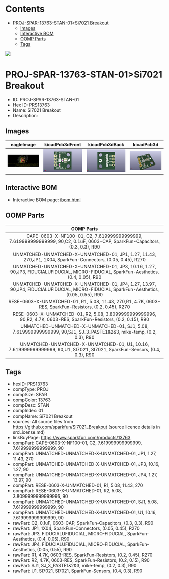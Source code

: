 



Contents
========

* [PROJ-SPAR-13763-STAN-01>Si7021 Breakout](#proj-spar-13763-stan-01si7021-breakout)
	* [Images](#images)
	* [Interactive BOM](#interactive-bom)
	* [OOMP Parts](#oomp-parts)
	* [Tags](#tags)
  
![][im]
# PROJ-SPAR-13763-STAN-01>Si7021 Breakout

- ID: PROJ-SPAR-13763-STAN-01
- Hex ID: PRS13763
- Name: Si7021 Breakout
- Description: 

## Images
  
  

|eagleImage|kicadPcb3dFront|kicadPcb3dBack|kicadPcb3d|
| :---: | :---: | :---: | :---: |
|[![eagleImage](eagleImage_140.png)](eagleImage_600.png)|[![kicadPcb3dFront](kicadPcb3dFront_140.png)](kicadPcb3dFront_600.png)|[![kicadPcb3dBack](kicadPcb3dBack_140.png)](kicadPcb3dBack_600.png)|[![kicadPcb3d](kicadPcb3d_140.png)](kicadPcb3d_600.png)|

## Interactive BOM

- Interactive BOM page: [ibom.html](kicad/bom/ibom.html)

## OOMP Parts
  

|OOMP Parts|
| :---: |
|CAPE-0603-X-NF100-01, C2, 7.619999999999999, 7.619999999999999, 90,C2, 0.1uF, 0603-CAP, SparkFun-Capacitors, (0.3, 0.3), R90|
|UNMATCHED-UNMATCHED-X-UNMATCHED-01, JP1, 1.27, 11.43, 270,JP1, 1X04, SparkFun-Connectors, (0.05, 0.45), R270|
|UNMATCHED-UNMATCHED-X-UNMATCHED-01, JP3, 10.16, 1.27, 90,JP3, FIDUCIALUFIDUCIAL, MICRO-FIDUCIAL, SparkFun-Aesthetics, (0.4, 0.05), R90|
|UNMATCHED-UNMATCHED-X-UNMATCHED-01, JP4, 1.27, 13.97, 90,JP4, FIDUCIALUFIDUCIAL, MICRO-FIDUCIAL, SparkFun-Aesthetics, (0.05, 0.55), R90|
|RESE-0603-X-UNMATCHED-01, R1, 5.08, 11.43, 270,R1, 4.7K, 0603-RES, SparkFun-Resistors, (0.2, 0.45), R270|
|RESE-0603-X-UNMATCHED-01, R2, 5.08, 3.8099999999999996, 90,R2, 4.7K, 0603-RES, SparkFun-Resistors, (0.2, 0.15), R90|
|UNMATCHED-UNMATCHED-X-UNMATCHED-01, SJ1, 5.08, 7.619999999999999, 90,SJ1, SJ_3_PASTE1&2&3, mike-temp, (0.2, 0.3), R90|
|UNMATCHED-UNMATCHED-X-UNMATCHED-01, U1, 10.16, 7.619999999999999, 90,U1, SI7021, SI7021, SparkFun-Sensors, (0.4, 0.3), R90|

## Tags

- hexID: PRS13763
- oompType: PROJ
- oompSize: SPAR
- oompColor: 13763
- oompDesc: STAN
- oompIndex: 01
- oompName: Si7021 Breakout
- sources: All source files from https://github.com/sparkfun/Si7021_Breakout (source licence details in srcLicense.md)
- linkBuyPage: https://www.sparkfun.com/products/13763
- oompPart: CAPE-0603-X-NF100-01, C2, 7.619999999999999, 7.619999999999999, 90
- oompPart: UNMATCHED-UNMATCHED-X-UNMATCHED-01, JP1, 1.27, 11.43, 270
- oompPart: UNMATCHED-UNMATCHED-X-UNMATCHED-01, JP3, 10.16, 1.27, 90
- oompPart: UNMATCHED-UNMATCHED-X-UNMATCHED-01, JP4, 1.27, 13.97, 90
- oompPart: RESE-0603-X-UNMATCHED-01, R1, 5.08, 11.43, 270
- oompPart: RESE-0603-X-UNMATCHED-01, R2, 5.08, 3.8099999999999996, 90
- oompPart: UNMATCHED-UNMATCHED-X-UNMATCHED-01, SJ1, 5.08, 7.619999999999999, 90
- oompPart: UNMATCHED-UNMATCHED-X-UNMATCHED-01, U1, 10.16, 7.619999999999999, 90
- rawPart: C2, 0.1uF, 0603-CAP, SparkFun-Capacitors, (0.3, 0.3), R90
- rawPart: JP1, 1X04, SparkFun-Connectors, (0.05, 0.45), R270
- rawPart: JP3, FIDUCIALUFIDUCIAL, MICRO-FIDUCIAL, SparkFun-Aesthetics, (0.4, 0.05), R90
- rawPart: JP4, FIDUCIALUFIDUCIAL, MICRO-FIDUCIAL, SparkFun-Aesthetics, (0.05, 0.55), R90
- rawPart: R1, 4.7K, 0603-RES, SparkFun-Resistors, (0.2, 0.45), R270
- rawPart: R2, 4.7K, 0603-RES, SparkFun-Resistors, (0.2, 0.15), R90
- rawPart: SJ1, SJ_3_PASTE1&2&3, mike-temp, (0.2, 0.3), R90
- rawPart: U1, SI7021, SI7021, SparkFun-Sensors, (0.4, 0.3), R90



[im]: kicadPcb3d_450.png
